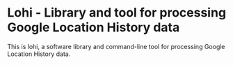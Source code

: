 # Lohi - Library and tool for processing Google Location History data

This is lohi, a software library and command-line tool for processing Google Location History data.

